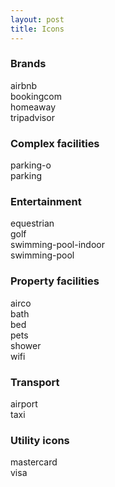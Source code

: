 ```yaml
---
layout: post
title: Icons
---
```

<h3 class="title">Brands</h3>
<div class="icons row"><div class="col-md-3 col-md-4"><div class="icons__item" data-name="airbnb"><i class="ri-md ri  ri-airbnb"></i> airbnb</div></div><div class="col-md-3 col-md-4"><div class="icons__item" data-name="bookingcom"><i class="ri-md ri  ri-bookingcom"></i> bookingcom</div></div><div class="col-md-3 col-md-4"><div class="icons__item" data-name="homeaway"><i class="ri-md ri  ri-homeaway"></i> homeaway</div></div><div class="col-md-3 col-md-4"><div class="icons__item" data-name="tripadvisor"><i class="ri-md ri  ri-tripadvisor"></i> tripadvisor</div></div></div>


<h3 class="title">Complex facilities</h3>
<div class="icons row"><div class="col-md-3 col-md-4"><div class="icons__item" data-name="parking-o"><i class="ri-md ri  ri-parking-o"></i> parking-o</div></div><div class="col-md-3 col-md-4"><div class="icons__item" data-name="parking"><i class="ri-md ri  ri-parking"></i> parking</div></div></div>


<h3 class="title">Entertainment</h3>
<div class="icons row"><div class="col-md-3 col-md-4"><div class="icons__item" data-name="equestrian"><i class="ri-md ri  ri-equestrian"></i> equestrian</div></div><div class="col-md-3 col-md-4"><div class="icons__item" data-name="golf"><i class="ri-md ri  ri-golf"></i> golf</div></div><div class="col-md-3 col-md-4"><div class="icons__item" data-name="swimming-pool-indoor"><i class="ri-md ri  ri-swimming-pool-indoor"></i> swimming-pool-indoor</div></div><div class="col-md-3 col-md-4"><div class="icons__item" data-name="swimming-pool"><i class="ri-md ri  ri-swimming-pool"></i> swimming-pool</div></div></div>

<h3 class="title">Property facilities</h3>
<div class="icons row">
<div class="col-md-3 col-md-4"><div class="icons__item" data-name="airco"><i class="ri-md ri  ri-airco"></i> airco</div></div><div class="col-md-3 col-md-4"><div class="icons__item" data-name="bath"><i class="ri-md ri  ri-bath"></i> bath</div></div><div class="col-md-3 col-md-4"><div class="icons__item" data-name="bed"><i class="ri-md ri  ri-bed"></i> bed</div></div><div class="col-md-3 col-md-4"><div class="icons__item" data-name="pets"><i class="ri-md ri  ri-pets"></i> pets</div></div><div class="col-md-3 col-md-4"><div class="icons__item" data-name="shower"><i class="ri-md ri  ri-shower"></i> shower</div></div><div class="col-md-3 col-md-4"><div class="icons__item" data-name="wifi"><i class="ri-md ri  ri-wifi"></i> wifi</div></div></div>

<h3 class="title">Transport </h3>
<div class="icons row">
<div class="col-md-3 col-md-4"><div class="icons__item" data-name="airport"><i class="ri-md ri  ri-airport"></i> airport</div></div><div class="col-md-3 col-md-4"><div class="icons__item" data-name="taxi"><i class="ri-md ri  ri-taxi"></i> taxi</div></div></div>

<h3 class="title">Utility icons</h3>
<div class="icons row">
<div class="col-md-3 col-md-4"><div class="icons__item" data-name="mastercard"><i class="ri-md ri  ri-mastercard"></i> mastercard</div></div><div class="col-md-3 col-md-4"><div class="icons__item" data-name="visa"><i class="ri-md ri  ri-visa"></i> visa</div></div></div>